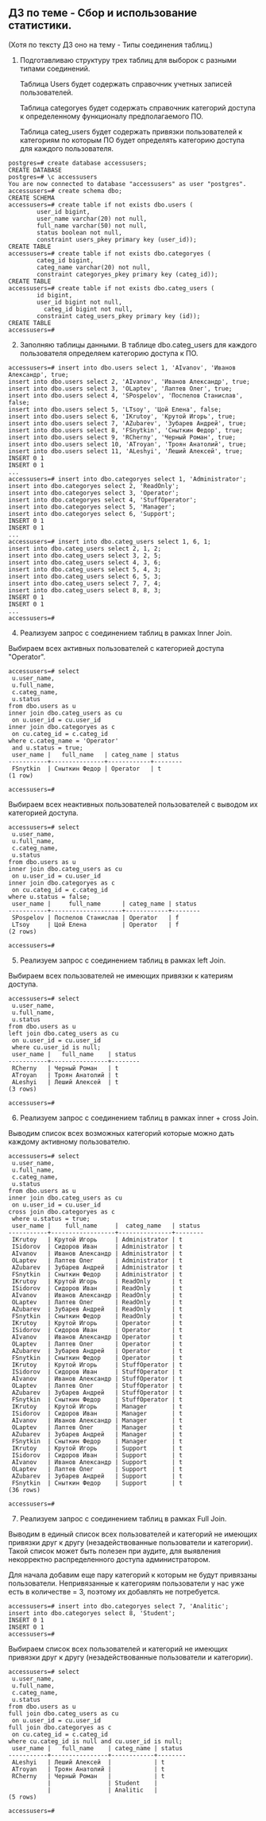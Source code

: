 ## ДЗ по теме - Сбор и использование статистики. 
(Хотя по тексту ДЗ оно на тему  - Типы соединения таблиц.)

1) Подготавливаю структуру трех таблиц для выборок с разными типами соединений.

   Таблица Users будет содержать справочник учетных записей пользователей.

   Таблица categoryes будет содержать справочник категорий доступа к определенному функционалу предполагаемого ПО.

   Таблица categ_users будет содержать привязки пользователей к категориям по которым ПО будет определять категорию доступа для каждого пользователя.
```
postgres=# create database accessusers;
CREATE DATABASE
postgres=# \c accessusers
You are now connected to database "accessusers" as user "postgres".
accessusers=# create schema dbo;
CREATE SCHEMA
accessusers=# create table if not exists dbo.users (
        user_id bigint,
        user_name varchar(20) not null,
        full_name varchar(50) not null,
        status boolean not null,
        constraint users_pkey primary key (user_id));
CREATE TABLE
accessusers=# create table if not exists dbo.categoryes (
        categ_id bigint,
        categ_name varchar(20) not null,
        constraint categoryes_pkey primary key (categ_id));
CREATE TABLE
accessusers=# create table if not exists dbo.categ_users (
        id bigint,
        user_id bigint not null,
          categ_id bigint not null,
        constraint categ_users_pkey primary key (id));
CREATE TABLE
accessusers=#
```
2) Заполняю таблицы данными. В таблице dbo.categ_users для каждого пользователя определяем категорию доступа к ПО.
```
accessusers=# insert into dbo.users select 1, 'AIvanov', 'Иванов Александр', true;
insert into dbo.users select 2, 'AIvanov', 'Иванов Александр', true;
insert into dbo.users select 3, 'OLaptev', 'Лаптев Олег', true;
insert into dbo.users select 4, 'SPospelov', 'Поспелов Станислав', false;
insert into dbo.users select 5, 'LTsoy', 'Цой Елена', false;
insert into dbo.users select 6, 'IKrutoy', 'Крутой Игорь', true;
insert into dbo.users select 7, 'AZubarev', 'Зубарев Андрей', true;
insert into dbo.users select 8, 'FSnytkin', 'Сныткин Федор', true;
insert into dbo.users select 9, 'RCherny', 'Черный Роман', true;
insert into dbo.users select 10, 'ATroyan', 'Троян Анатолий', true;
insert into dbo.users select 11, 'ALeshyi', 'Леший Алексей', true;
INSERT 0 1
INSERT 0 1
...
accessusers=# insert into dbo.categoryes select 1, 'Administrator';
insert into dbo.categoryes select 2, 'ReadOnly';
insert into dbo.categoryes select 3, 'Operator';
insert into dbo.categoryes select 4, 'StuffOperator';
insert into dbo.categoryes select 5, 'Manager';
insert into dbo.categoryes select 6, 'Support';
INSERT 0 1
INSERT 0 1
...
accessusers=# insert into dbo.categ_users select 1, 6, 1;
insert into dbo.categ_users select 2, 1, 2;
insert into dbo.categ_users select 3, 2, 5;
insert into dbo.categ_users select 4, 3, 6;
insert into dbo.categ_users select 5, 4, 3;
insert into dbo.categ_users select 6, 5, 3;
insert into dbo.categ_users select 7, 7, 4;
insert into dbo.categ_users select 8, 8, 3;
INSERT 0 1
INSERT 0 1
...
accessusers=#
```
4) Реализуем запрос с соединением таблиц в рамках Inner Join.

Выбираем всех активных пользователей с категорией доступа "Operator".
```
accessusers=# select
 u.user_name,
 u.full_name,
 c.categ_name,
 u.status
from dbo.users as u
inner join dbo.categ_users as cu
 on u.user_id = cu.user_id
inner join dbo.categoryes as c
 on cu.categ_id = c.categ_id
where c.categ_name = 'Operator'
 and u.status = true;
 user_name |   full_name   | categ_name | status
-----------+---------------+------------+--------
 FSnytkin  | Сныткин Федор | Operator   | t
(1 row)

accessusers=#
```

Выбираем всех неактивных пользователей пользователей с выводом их категорией доступа.
```
accessusers=# select
 u.user_name,
 u.full_name,
 c.categ_name,
 u.status
from dbo.users as u
inner join dbo.categ_users as cu
 on u.user_id = cu.user_id
inner join dbo.categoryes as c
 on cu.categ_id = c.categ_id
where u.status = false;
 user_name |     full_name      | categ_name | status
-----------+--------------------+------------+--------
 SPospelov | Поспелов Станислав | Operator   | f
 LTsoy     | Цой Елена          | Operator   | f
(2 rows)

accessusers=#
```
5) Реализуем запрос с соединением таблиц в рамках left Join.

Выбираем всех пользователей не имеющих привязки к катериям доступа.
```
accessusers=# select
 u.user_name,
 u.full_name,
 u.status
from dbo.users as u
left join dbo.categ_users as cu
 on u.user_id = cu.user_id
 where cu.user_id is null;
 user_name |   full_name    | status
-----------+----------------+--------
 RCherny   | Черный Роман   | t
 ATroyan   | Троян Анатолий | t
 ALeshyi   | Леший Алексей  | t
(3 rows)

accessusers=#
```
6) Реализуем запрос с соединением таблиц в рамках inner + cross Join.
   
Выводим список всех возможных категорий которые можно дать каждому активному пользователю.
```
accessusers=# select
 u.user_name,
 u.full_name,
 c.categ_name,
 u.status
from dbo.users as u
inner join dbo.categ_users as cu
 on u.user_id = cu.user_id
cross join dbo.categoryes as c
 where u.status = true;
 user_name |    full_name     |  categ_name   | status
-----------+------------------+---------------+--------
 IKrutoy   | Крутой Игорь     | Administrator | t
 ISidorov  | Сидоров Иван     | Administrator | t
 AIvanov   | Иванов Александр | Administrator | t
 OLaptev   | Лаптев Олег      | Administrator | t
 AZubarev  | Зубарев Андрей   | Administrator | t
 FSnytkin  | Сныткин Федор    | Administrator | t
 IKrutoy   | Крутой Игорь     | ReadOnly      | t
 ISidorov  | Сидоров Иван     | ReadOnly      | t
 AIvanov   | Иванов Александр | ReadOnly      | t
 OLaptev   | Лаптев Олег      | ReadOnly      | t
 AZubarev  | Зубарев Андрей   | ReadOnly      | t
 FSnytkin  | Сныткин Федор    | ReadOnly      | t
 IKrutoy   | Крутой Игорь     | Operator      | t
 ISidorov  | Сидоров Иван     | Operator      | t
 AIvanov   | Иванов Александр | Operator      | t
 OLaptev   | Лаптев Олег      | Operator      | t
 AZubarev  | Зубарев Андрей   | Operator      | t
 FSnytkin  | Сныткин Федор    | Operator      | t
 IKrutoy   | Крутой Игорь     | StuffOperator | t
 ISidorov  | Сидоров Иван     | StuffOperator | t
 AIvanov   | Иванов Александр | StuffOperator | t
 OLaptev   | Лаптев Олег      | StuffOperator | t
 AZubarev  | Зубарев Андрей   | StuffOperator | t
 FSnytkin  | Сныткин Федор    | StuffOperator | t
 IKrutoy   | Крутой Игорь     | Manager       | t
 ISidorov  | Сидоров Иван     | Manager       | t
 AIvanov   | Иванов Александр | Manager       | t
 OLaptev   | Лаптев Олег      | Manager       | t
 AZubarev  | Зубарев Андрей   | Manager       | t
 FSnytkin  | Сныткин Федор    | Manager       | t
 IKrutoy   | Крутой Игорь     | Support       | t
 ISidorov  | Сидоров Иван     | Support       | t
 AIvanov   | Иванов Александр | Support       | t
 OLaptev   | Лаптев Олег      | Support       | t
 AZubarev  | Зубарев Андрей   | Support       | t
 FSnytkin  | Сныткин Федор    | Support       | t
(36 rows)

accessusers=#
```
7) Реализуем запрос с соединением таблиц в рамках Full Join.

Выводим в единый список всех пользователей и категорий не имеющих привязки друг к другу (незадействованные пользователи и категории).  Такой список может быть полезен при аудите, для выявления некорректно распределенного доступа администратором.  

Для начала добавим еще пару категорий к которым не будут привязаны пользователи.  Непривязанные к категориям пользователи у нас уже есть в количестве = 3, поэтому их добавлять не потребуется.
```
accessusers=# insert into dbo.categoryes select 7, 'Analitic';
insert into dbo.categoryes select 8, 'Student';
INSERT 0 1
INSERT 0 1
accessusers=#
```

Выбираем список всех пользователей и категорий не имеющих привязки друг к другу (незадействованные пользователи и категории).
```
accessusers=# select
 u.user_name,
 u.full_name,
 c.categ_name,
 u.status
from dbo.users as u
full join dbo.categ_users as cu
 on u.user_id = cu.user_id
full join dbo.categoryes as c
 on cu.categ_id = c.categ_id
where cu.categ_id is null and cu.user_id is null;
 user_name |   full_name    | categ_name | status
-----------+----------------+------------+--------
 ALeshyi   | Леший Алексей  |            | t
 ATroyan   | Троян Анатолий |            | t
 RCherny   | Черный Роман   |            | t
           |                | Student    |
           |                | Analitic   |
(5 rows)

accessusers=#
```
